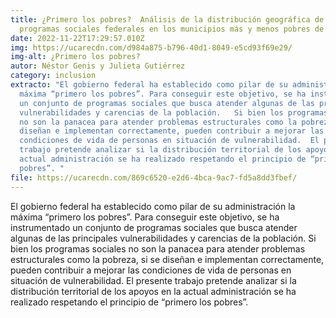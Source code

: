 ```yaml
---
title: ¿Primero los pobres?  Análisis de la distribución geográfica de los
  programas sociales federales en los municipios más y menos pobres de México
date: 2022-11-22T17:29:57.010Z
img: https://ucarecdn.com/d984a875-b796-40d1-8049-e5cd93f69e29/
img-alt: ¿Primero los pobres?
autor: Néstor Genis y Julieta Gutiérrez
category: inclusion
extracto: "El gobierno federal ha establecido como pilar de su administración la
  máxima “primero los pobres”. Para conseguir este objetivo, se ha instrumentado
  un conjunto de programas sociales que busca atender algunas de las principales
  vulnerabilidades y carencias de la población.   Si bien los programas sociales
  no son la panacea para atender problemas estructurales como la pobreza, si se
  diseñan e implementan correctamente, pueden contribuir a mejorar las
  condiciones de vida de personas en situación de vulnerabilidad.  El presente
  trabajo pretende analizar si la distribución territorial de los apoyos en la
  actual administración se ha realizado respetando el principio de “primero los
  pobres”. "
file: https://ucarecdn.com/869c6520-e2d6-4bca-9ac7-fd5a8dd3fbef/
---
```

El gobierno federal ha establecido como pilar de su administración la máxima “primero los pobres”. Para conseguir este objetivo, se ha instrumentado un conjunto de programas sociales que busca atender algunas de las principales vulnerabilidades y carencias de la población.   Si bien los programas sociales no son la panacea para atender problemas estructurales como la pobreza, si se diseñan e implementan correctamente, pueden contribuir a mejorar las condiciones de vida de personas en situación de vulnerabilidad.  El presente trabajo pretende analizar si la distribución territorial de los apoyos en la actual administración se ha realizado respetando el principio de “primero los pobres”.
